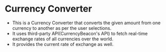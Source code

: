 # Currency Converter

- This is a Currency Converter that converts the given amount from one currency to another as per the user selections.
- It uses third-party API(CurrencyBeacon's API) to fetch real-time exchange rates of all currencies over the world.
- It provides the current rate of exchange as well.

